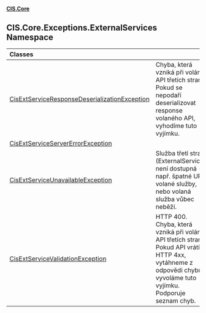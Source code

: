 #### [CIS.Core](index.md 'index')

## CIS.Core.Exceptions.ExternalServices Namespace

| Classes | |
| :--- | :--- |
| [CisExtServiceResponseDeserializationException](CIS.Core.Exceptions.ExternalServices.CisExtServiceResponseDeserializationException.md 'CIS.Core.Exceptions.ExternalServices.CisExtServiceResponseDeserializationException') | Chyba, která vzniká při volání API třetích stran. Pokud se nepodaří deserializovat response volaného API, vyhodíme tuto vyjímku. |
| [CisExtServiceServerErrorException](CIS.Core.Exceptions.ExternalServices.CisExtServiceServerErrorException.md 'CIS.Core.Exceptions.ExternalServices.CisExtServiceServerErrorException') | |
| [CisExtServiceUnavailableException](CIS.Core.Exceptions.ExternalServices.CisExtServiceUnavailableException.md 'CIS.Core.Exceptions.ExternalServices.CisExtServiceUnavailableException') | Služba třetí strany (ExternalServices) není dostupná - např. špatné URL volané služby, nebo volaná služba vůbec neběží. |
| [CisExtServiceValidationException](CIS.Core.Exceptions.ExternalServices.CisExtServiceValidationException.md 'CIS.Core.Exceptions.ExternalServices.CisExtServiceValidationException') | HTTP 400. Chyba, která vzniká při volání API třetích stran. Pokud API vrátí HTTP 4xx, vytáhneme z odpovědi chybu a vyvoláme tuto vyjímku. Podporuje seznam chyb. |
